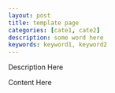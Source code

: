 ```yaml
---
layout: post
title: template page
categories: [cate1, cate2]
description: some word here
keywords: keyword1, keyword2
---
```

Description Here
<p> </p>
Content Here
